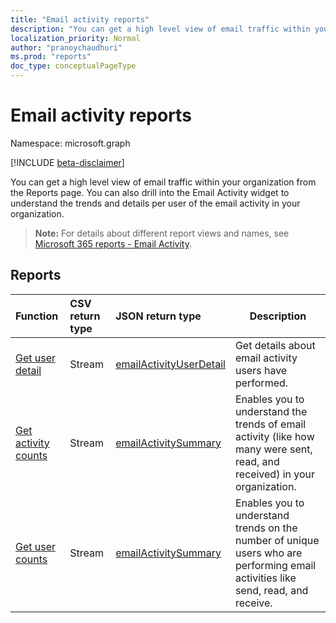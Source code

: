 ```yaml
---
title: "Email activity reports"
description: "You can get a high level view of email traffic within your organization from the Reports page. You can also drill into the Email Activity widget to understand the trends and details per user of the email activity in your organization."
localization_priority: Normal
author: "pranoychaudhuri"
ms.prod: "reports"
doc_type: conceptualPageType
---
```


# Email activity reports

Namespace: microsoft.graph

[!INCLUDE [beta-disclaimer](../../includes/beta-disclaimer.md)]

You can get a high level view of email traffic within your organization from the Reports page. You can also drill into the Email Activity widget to understand the trends and details per user of the email activity in your organization.

> **Note:** For details about different report views and names, see [Microsoft 365 reports - Email Activity](https://support.office.com/client/Email-activity-1cbe2c00-ca65-4fb9-9663-1bbfa58ebe44).

## Reports

| Function                                 | CSV return type | JSON return type                         | Description                              |
| :--------------------------------------- | :-------------- | :--------------------------------------- | ---------------------------------------- |
| [Get user detail](../api/reportroot-getemailactivityuserdetail.md) | Stream          | [emailActivityUserDetail](../resources/emailactivityuserdetail.md) | Get details about email activity users have performed. |
| [Get activity counts](../api/reportroot-getemailactivitycounts.md) | Stream          | [emailActivitySummary](../resources/emailactivitysummary.md) | Enables you to understand the trends of email activity (like how many were sent, read, and received) in your organization. |
| [Get user counts](../api/reportroot-getemailactivityusercounts.md) | Stream          | [emailActivitySummary](../resources/emailactivitysummary.md) | Enables you to understand trends on the number of unique users who are performing email activities like send, read, and receive. |


